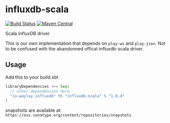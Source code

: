 # influxdb-scala
[![Build Status](https://travis-ci.org/waylayio/influxdb-scala.svg?branch=master)](https://travis-ci.org/waylayio/influxdb-scala)
[![Maven Central](https://maven-badges.herokuapp.com/maven-central/io.waylay.influxdb/influxdb-scala/badge.svg)](https://maven-badges.herokuapp.com/maven-central/io.waylay.influxdb/influxdb-scala)

Scala InfluxDB driver

This is our own implementation that depends on `play-ws` and `play-json`. Not to be confused with the abandonned offical influxdb-scala driver.

## Usage

Add this to your build.sbt

```scala
libraryDependencies ++= Seq(
  // other dependencies here
  "io.waylay.influxdb" %% "influxdb-scala" % "1.0.4"
)
```

snapshots are available at: `https://oss.sonatype.org/content/repositories/snapshots`
